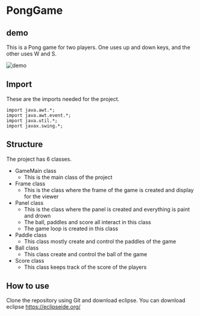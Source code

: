 # PongGame

## demo
This is a Pong game for two players. One uses up and down keys, and the other uses W and S.

![demo](https://github.com/stephanezab/PongGame/assets/75401897/e45b36f4-e25f-4cc2-8244-6f3b5e62b87f)

 ## Import
These are the imports needed for the project.
```
import java.awt.*;
import java.awt.event.*;
import java.util.*;
import javax.swing.*;
```

## Structure 
The project has 6 classes.
* GameMain class
  - This is the main class of the project
* Frame class
  - This is the class where the frame of the game is created and display for the viewer
* Panel class
  - This is the class where the panel is created and everything is paint and drown
  - The ball, paddles and score all interact in this class
  - The game loop is created in this class 
* Paddle class
  - This class mostly create and control the paddles of the game
* Ball class
  - This class create and control the ball of the game
* Score class
  - This class keeps track of the score of the players

## How to use
Clone the repository using Git and download eclipse. You can download eclipse https://eclipseide.org/

